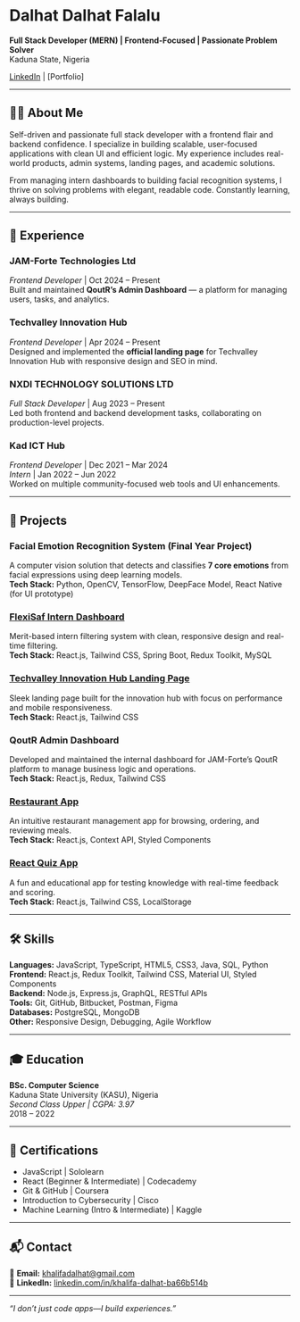 # Dalhat Dalhat Falalu

**Full Stack Developer (MERN) | Frontend-Focused | Passionate Problem Solver**  
Kaduna State, Nigeria  

[LinkedIn](https://www.linkedin.com/in/khalifa-dalhat-ba66b514b) | [Portfolio]

---

## 👨‍💻 About Me

Self-driven and passionate full stack developer with a frontend flair and backend confidence. I specialize in building scalable, user-focused applications with clean UI and efficient logic. My experience includes real-world products, admin systems, landing pages, and academic solutions.

From managing intern dashboards to building facial recognition systems, I thrive on solving problems with elegant, readable code. Constantly learning, always building.

---

## 💼 Experience

### **JAM-Forte Technologies Ltd**
*Frontend Developer* | Oct 2024 – Present  
Built and maintained **QoutR’s Admin Dashboard** — a platform for managing users, tasks, and analytics.

### **Techvalley Innovation Hub**
*Frontend Developer* | Apr 2024 – Present  
Designed and implemented the **official landing page** for Techvalley Innovation Hub with responsive design and SEO in mind.

### **NXDI TECHNOLOGY SOLUTIONS LTD**
*Full Stack Developer* | Aug 2023 – Present  
Led both frontend and backend development tasks, collaborating on production-level projects.

### **Kad ICT Hub**
*Frontend Developer* | Dec 2021 – Mar 2024  
*Intern* | Jan 2022 – Jun 2022  
Worked on multiple community-focused web tools and UI enhancements.

---

## 🚀 Projects

### **Facial Emotion Recognition System (Final Year Project)**
A computer vision solution that detects and classifies **7 core emotions** from facial expressions using deep learning models.  
**Tech Stack:** Python, OpenCV, TensorFlow, DeepFace Model, React Native (for UI prototype)

### **[FlexiSaf Intern Dashboard](https://fipdb1.onrender.com)**
Merit-based intern filtering system with clean, responsive design and real-time filtering.  
**Tech Stack:** React.js, Tailwind CSS, Spring Boot, Redux Toolkit, MySQL

### **[Techvalley Innovation Hub Landing Page](http://techvalley.org.ng/)** 
Sleek landing page built for the innovation hub with focus on performance and mobile responsiveness.  
**Tech Stack:** React.js, Tailwind CSS

### **QoutR Admin Dashboard** 
Developed and maintained the internal dashboard for JAM-Forte’s QoutR platform to manage business logic and operations.  
**Tech Stack:** React.js, Redux, Tailwind CSS

### **[Restaurant App](https://quiz-app-js-beginners.netlify.app)**
An intuitive restaurant management app for browsing, ordering, and reviewing meals.  
**Tech Stack:** React.js, Context API, Styled Components

### **[React Quiz App](https://quiz-app-js-beginners.netlify.app)** 
A fun and educational app for testing knowledge with real-time feedback and scoring.  
**Tech Stack:** React.js, Tailwind CSS, LocalStorage

---

## 🛠️ Skills

**Languages:** JavaScript, TypeScript, HTML5, CSS3, Java, SQL, Python  
**Frontend:** React.js, Redux Toolkit, Tailwind CSS, Material UI, Styled Components  
**Backend:** Node.js, Express.js, GraphQL, RESTful APIs  
**Tools:** Git, GitHub, Bitbucket, Postman, Figma  
**Databases:** PostgreSQL, MongoDB  
**Other:** Responsive Design, Debugging, Agile Workflow  

---

## 🎓 Education

**BSc. Computer Science**  
Kaduna State University (KASU), Nigeria  
_Second Class Upper | CGPA: 3.97_  
2018 – 2022  

---

## 📜 Certifications

- JavaScript | Sololearn  
- React (Beginner & Intermediate) | Codecademy  
- Git & GitHub | Coursera  
- Introduction to Cybersecurity | Cisco  
- Machine Learning (Intro & Intermediate) | Kaggle  

---

## 📬 Contact

📧 **Email:** [khalifadalhat@gmail.com](mailto:khalifadalhat@gmail.com)  
🔗 **LinkedIn:** [linkedin.com/in/khalifa-dalhat-ba66b514b](https://www.linkedin.com/in/khalifa-dalhat-ba66b514b)  


---

_“I don’t just code apps—I build experiences.”_

